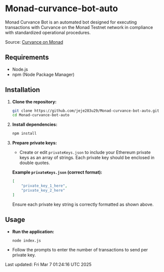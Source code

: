 # Monad-curvance-bot-auto

Monad Curvance Bot is an automated bot designed for executing transactions with Curvance on the Monad Testnet network in compliance with standardized operational procedures.

Source: [Curvance on Monad](https://monad.curvance.com/monad)

## Requirements

- Node.js
- npm (Node Package Manager)

## Installation

1. **Clone the repository:**

   ```bash
   git clone https://github.com/jeje283u29/Monad-curvance-bot-auto.git
   cd Monad-curvance-bot-auto
   ```

2. **Install dependencies:**

   ```bash
   npm install
   ```

3. **Prepare private keys:**

   - Create or edit `privateKeys.json` to include your Ethereum private keys as an array of strings. Each private key should be enclosed in double quotes.

   **Example `privateKeys.json` (correct format):**
   ```json
   [
       "private_key_1_here",
       "private_key_2_here"
   ]
   ```

   Ensure each private key string is correctly formatted as shown above.

## Usage

- **Run the application:**

  ```bash
  node index.js
  ```

- Follow the prompts to enter the number of transactions to send per private key.

Last updated: Fri Mar  7 01:24:16 UTC 2025

